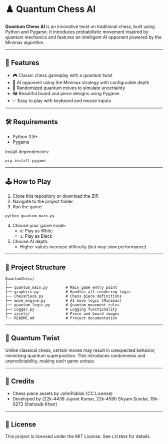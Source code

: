 # ♟️ Quantum Chess AI

**Quantum Chess AI** is an innovative twist on traditional chess, built using Python and Pygame. It introduces probabilistic movement inspired by quantum mechanics and features an intelligent AI opponent powered by the Minimax algorithm.

---

## 🚀 Features

- 🎮 Classic chess gameplay with a quantum twist
- 🧠 AI opponent using the Minimax strategy with configurable depth
- 🔁 Randomized quantum moves to simulate uncertainty
- 🖼️ Beautiful board and piece designs using Pygame
- ✅ Easy to play with keyboard and mouse inputs

---

## 🛠️ Requirements

- Python 3.8+
- Pygame

Install dependencies:

```bash
pip install pygame
```

---

## 🕹️ How to Play

1. Clone this repository or download the ZIP.
2. Navigate to the project folder.
3. Run the game:

```bash
python quantum_main.py
```

4. Choose your game mode:
   - `0`: Play as White
   - `1`: Play as Black
5. Choose AI depth:
   - Higher values increase difficulty (but may slow performance)

---

## 📁 Project Structure

```
QuantumChess/
│
├── quantum_main.py        # Main game entry point
├── graphics.py            # Handles all rendering logic
├── ChessPiece.py          # Chess piece definitions
├── move_engine.py         # AI move logic (Minimax)
├── quantum_logic.py       # Quantum movement rules
├── Logger.py              # Logging functionality
├── assets/                # Piece and board images
└── README.md              # Project documentation
```

---

## 🧪 Quantum Twist

Unlike classical chess, certain moves may result in unexpected behavior, mimicking quantum superposition. This introduces randomness and unpredictability, making each game unique.

---

## 🤝 Credits

- Chess piece assets by JohnPablok (CC License)
- Developed by [22k-4439 Jayant Kumar, 22k-4590 Shyam Sundar, 19k-0273 Shahzaib Khan]

---

## 📄 License

This project is licensed under the MIT License. See `LICENSE` for details.
